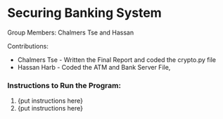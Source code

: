 # Securing Banking System
Group Members: Chalmers Tse and Hassan 

Contributions:
- Chalmers Tse - Written the Final Report and coded the crypto.py file
- Hassan Harb - Coded the ATM and Bank Server File, 

### Instructions to Run the Program:
1. {put instructions here}
2. {put instructions here}
